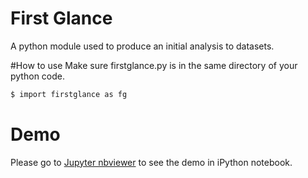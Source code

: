 # First Glance
A python module used to produce an initial analysis to datasets.

#How to use
Make sure firstglance.py is in the same directory of your python code.

```bash
$ import firstglance as fg
```

# Demo
Please go to [Jupyter nbviewer](http://nbviewer.ipython.org/gist/billycyy/525a67b3d056dce423c9) to see the demo in iPython notebook.
